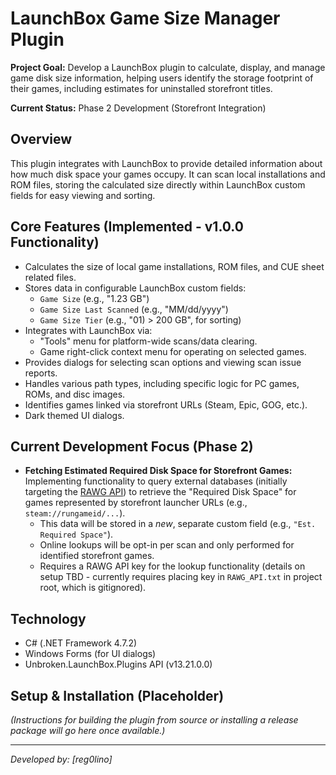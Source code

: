 # LaunchBox Game Size Manager Plugin

**Project Goal:** Develop a LaunchBox plugin to calculate, display, and manage game disk size information, helping users identify the storage footprint of their games, including estimates for uninstalled storefront titles.

**Current Status:** Phase 2 Development (Storefront Integration)

## Overview

This plugin integrates with LaunchBox to provide detailed information about how much disk space your games occupy. It can scan local installations and ROM files, storing the calculated size directly within LaunchBox custom fields for easy viewing and sorting.

## Core Features (Implemented - v1.0.0 Functionality)

*   Calculates the size of local game installations, ROM files, and CUE sheet related files.
*   Stores data in configurable LaunchBox custom fields:
    *   `Game Size` (e.g., "1.23 GB")
    *   `Game Size Last Scanned` (e.g., "MM/dd/yyyy")
    *   `Game Size Tier` (e.g., "01) > 200 GB", for sorting)
*   Integrates with LaunchBox via:
    *   "Tools" menu for platform-wide scans/data clearing.
    *   Game right-click context menu for operating on selected games.
*   Provides dialogs for selecting scan options and viewing scan issue reports.
*   Handles various path types, including specific logic for PC games, ROMs, and disc images.
*   Identifies games linked via storefront URLs (Steam, Epic, GOG, etc.).
*   Dark themed UI dialogs.

## Current Development Focus (Phase 2)

*   **Fetching Estimated Required Disk Space for Storefront Games:** Implementing functionality to query external databases (initially targeting the [RAWG API](https://rawg.io/apidocs)) to retrieve the "Required Disk Space" for games represented by storefront launcher URLs (e.g., `steam://rungameid/...`).
    *   This data will be stored in a *new*, separate custom field (e.g., `"Est. Required Space"`).
    *   Online lookups will be opt-in per scan and only performed for identified storefront games.
    *   Requires a RAWG API key for the lookup functionality (details on setup TBD - currently requires placing key in `RAWG_API.txt` in project root, which is gitignored).

## Technology

*   C# (.NET Framework 4.7.2)
*   Windows Forms (for UI dialogs)
*   Unbroken.LaunchBox.Plugins API (v13.21.0.0)

## Setup & Installation (Placeholder)

*(Instructions for building the plugin from source or installing a release package will go here once available.)*

---

*Developed by: [reg0lino]*